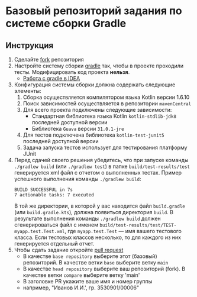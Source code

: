 # Базовый репозиторий задания по системе сборки Gradle

## Инструкция
1. Сделайте [fork](https://docs.github.com/en/get-started/quickstart/fork-a-repo) репозитория
2. Настройте систему сборки  [gradle](https://gradle.org/) так, чтобы в проекте проходили тесты. Модифицировать код проекта **нельзя**.
    * [Работа с gradle в IDEA](https://www.jetbrains.com/help/idea/gradle.html)
3. Конфигурация системы сборки должна содержать следующие элементы:
   1. Сборка осуществляется компилятором языка Kotlin версии 1.6.10
   2. Поиск зависимостей осуществляется в репозитории `mavenCentral`
   3. Для всего проекта  подключены следующие зависимости:
      * Стандартная библиотека языка Kotlin `kotlin-stdlib-jdk8` последней доступной версии
      * Библиотека `Guava` версии `31.0.1-jre`
   4. Для тестов подключена библиотека `kotlin-test-junit5` последней доступной версии
   5. Задача запуска тестов использует для тестирования платформу JUnit
4. Перед сдачей своего решения убедитесь, что
   при запуске команды `./gradlew build` (или `./gradlew test`) в папке `build/test-results/test` генерируется xml файл
   с отчетом о выполненных тестах. Пример успешного выполнения команды `./gradlew build`:
   ```shell
   BUILD SUCCESSFUL in 7s
   7 actionable tasks: 7 executed
   ```
   В той же директории, в которой у вас находится файл `build.gradle` (или `build.gradle.kts`), должна появиться директория `build`.
   В результате выполнения команды `./gradlew build` должен сгенерироваться файл с именем `build/test-results/test/TEST-myapp.test.Test.xml`,
   где `myapp.test.Test` &mdash; имя вашего тестового класса. Если тестовых классов несколько, то для каждого из них генерируется отдельный отчет.
5. Чтобы сдать задание откройте [pull request](https://docs.github.com/en/pull-requests/collaborating-with-pull-requests/proposing-changes-to-your-work-with-pull-requests/creating-a-pull-request-from-a-fork)
    * В качестве `base repository` выберите этот (базовый) репозиторий. В качестве ветки `base` выберите ветку `main`
    * В качестве `head repository` выберите ваш репозиторий (fork). В качестве ветки `compare` выберите ветку 'main'
    * В заголовке PR укажите ваше имя и номер группы
    * например, "Иванов И.И.', гр. 3530901/00006"
